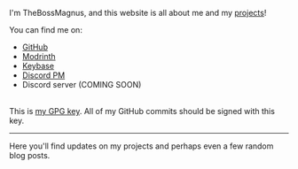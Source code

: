 I'm TheBossMagnus, and this website is all about me and my [projects](https://thebossmagnus.github.io/projects)!

You can find me on:

* [GitHub](https://github.com/TheBossMagnus)
* [Modrinth](https://modrinth.com/user/TheBossMagnus)
* [Keybase](https://keybase.io/thebossmagnus)
* [Discord PM](https://discord.com/users/731196876078186576)
* Discord server (COMING SOON)\
&nbsp;

This is [my GPG key](thebossmagnus.github.io/TheBossMagnus_public.asc). All of my GitHub commits should be signed with this key.

---
Here you'll find updates on my projects and perhaps even a few random blog posts.

